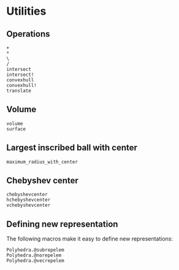 # Utilities

## Operations
```@docs
+
*
\
/
intersect
intersect!
convexhull
convexhull!
translate
```

## Volume
```@docs
volume
surface
```

## Largest inscribed ball with center
```@docs
maximum_radius_with_center
```

## Chebyshev center
```@docs
chebyshevcenter
hchebyshevcenter
vchebyshevcenter
```

## Defining new representation
The following macros make it easy to define new representations:
```@docs
Polyhedra.@subrepelem
Polyhedra.@norepelem
Polyhedra.@vecrepelem
```
